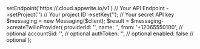<?php

use Appwrite\Client;
use Appwrite\Services\Messaging;

$client = (new Client())
    ->setEndpoint('https://<REGION>.cloud.appwrite.io/v1') // Your API Endpoint
    ->setProject('<YOUR_PROJECT_ID>') // Your project ID
    ->setKey('<YOUR_API_KEY>'); // Your secret API key

$messaging = new Messaging($client);

$result = $messaging->createTwilioProvider(
    providerId: '<PROVIDER_ID>',
    name: '<NAME>',
    from: '+12065550100', // optional
    accountSid: '<ACCOUNT_SID>', // optional
    authToken: '<AUTH_TOKEN>', // optional
    enabled: false // optional
);
